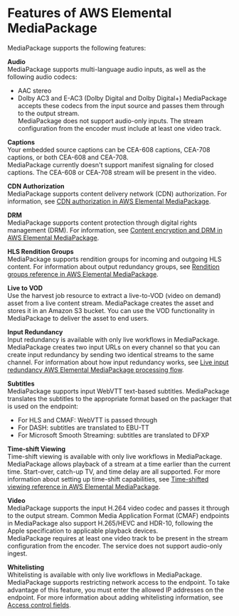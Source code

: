 # Features of AWS Elemental MediaPackage<a name="what-is-features"></a>

MediaPackage supports the following features:

**Audio**  
MediaPackage supports multi\-language audio inputs, as well as the following audio codecs:  
+ AAC stereo
+ Dolby AC3 and E\-AC3 \(Dolby Digital and Dolby Digital\+\)
MediaPackage accepts these codecs from the input source and passes them through to the output stream\.  
MediaPackage does not support audio\-only inputs\. The stream configuration from the encoder must include at least one video track\.

**Captions**  
Your embedded source captions can be CEA\-608 captions, CEA\-708 captions, or both CEA\-608 and CEA\-708\.  
 MediaPackage currently doesn't support manifest signaling for closed captions\. The CEA\-608 or CEA\-708 stream will be present in the video\. 

**CDN Authorization**  
MediaPackage supports content delivery network \(CDN\) authorization\. For information, see [CDN authorization in AWS Elemental MediaPackage](cdn-auth.md)\.

**DRM**  
MediaPackage supports content protection through digital rights management \(DRM\)\. For information, see [Content encryption and DRM in AWS Elemental MediaPackage](using-encryption.md)\.

**HLS Rendition Groups**  
MediaPackage supports rendition groups for incoming and outgoing HLS content\. For information about output redundancy groups, see [Rendition groups reference in AWS Elemental MediaPackage](rendition-groups.md)\.

**Live to VOD**  
Use the harvest job resource to extract a live\-to\-VOD \(video on demand\) asset from a live content stream\. MediaPackage creates the asset and stores it in an Amazon S3 bucket\. You can use the VOD functionality in MediaPackage to deliver the asset to end users\.

**Input Redundancy**  
Input redundancy is available with only live workflows in MediaPackage\.  
MediaPackage creates two input URLs on every channel so that you can create input redundancy by sending two identical streams to the same channel\. For information about how input redundancy works, see [Live input redundancy AWS Elemental MediaPackage processing flow](what-is-flow-ir.md)\.

**Subtitles**  
MediaPackage supports input WebVTT text\-based subtitles\. MediaPackage translates the subtitles to the appropriate format based on the packager that is used on the endpoint:  
+ For HLS and CMAF: WebVTT is passed through
+ For DASH: subtitles are translated to EBU\-TT
+ For Microsoft Smooth Streaming: subtitles are translated to DFXP

**Time\-shift Viewing**  
Time\-shift viewing is available with only live workflows in MediaPackage\.  
MediaPackage allows playback of a stream at a time earlier than the current time\. Start\-over, catch\-up TV, and time delay are all supported\. For more information about setting up time\-shift capabilities, see [Time\-shifted viewing reference in AWS Elemental MediaPackage](time-shifted.md)\.

**Video**  
MediaPackage supports the input H\.264 video codec and passes it through to the output stream\. Common Media Application Format \(CMAF\) endpoints in MediaPackage also support H\.265/HEVC and HDR\-10, following the Apple specification to applicable playback devices\.  
MediaPackage requires at least one video track to be present in the stream configuration from the encoder\. The service does not support audio\-only ingest\.

**Whitelisting**  
Whitelisting is available with only live workflows in MediaPackage\.  
MediaPackage supports restricting network access to the endpoint\. To take advantage of this feature, you must enter the allowed IP addresses on the endpoint\. For more information about adding whitelisting information, see [Access control fields](endpoints-hls-access-control.md)\.